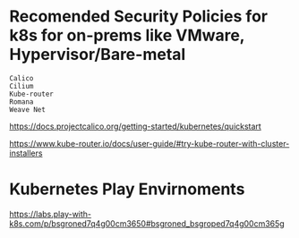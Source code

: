 # Recomended Security Policies for k8s for on-prems like VMware, Hypervisor/Bare-metal 
    Calico
    Cilium
    Kube-router
    Romana
    Weave Net
https://docs.projectcalico.org/getting-started/kubernetes/quickstart

https://www.kube-router.io/docs/user-guide/#try-kube-router-with-cluster-installers

# Kubernetes Play Envirnoments

https://labs.play-with-k8s.com/p/bsgroned7q4g00cm3650#bsgroned_bsgroped7q4g00cm365g

